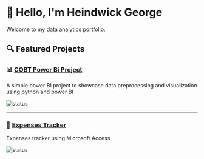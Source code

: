 # 👋 Hello, I'm Heindwick George
Welcome to my data analytics portfolio.

## 🔍 Featured Projects

### 📊 [COBT Power Bi Project](https://github.com/heindwick96/cobt_project)
A simple power BI project to showcase data preprocessing and visualization using python and power BI 

![status](https://img.shields.io/badge/status-complete-brightgreen)

---

### 🎯 [Expenses Tracker](https://github.com/heindwick96/expenses_tracker)
Expenses tracker using Microsoft Access 

![status](https://img.shields.io/badge/status-todo-orange)
